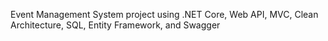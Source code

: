 Event Management System project using .NET Core, Web API, MVC, Clean Architecture, SQL, Entity Framework, and Swagger
